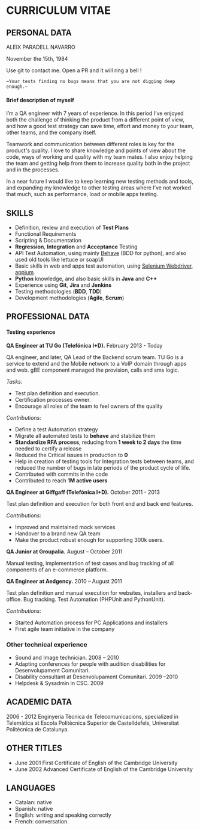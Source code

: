 # CURRICULUM VITAE

## PERSONAL DATA

ALEIX PARADELL NAVARRO

November the 15th, 1984

Use git to contact me. Open a PR and it will ring a bell !

`~Your tests finding no bugs means that you are not digging deep enough.~`

#### Brief description of myself

I’m a QA engineer with 7 years of experience. In this period I’ve enjoyed both the challenge of thinking the product from a different point of view, and how a good test strategy can save time, effort and money to your team, other teams, and the company itself. 

Teamwork and communication between different roles is key for the product's quality. I love to share knowledge and points of view about the code, ways of working and quality with my team mates. I also enjoy helping the team and getting help from them to increase quality both in the project and in the processes. 

In a near future I would like to keep learning new testing methods and tools, and expanding my knowledge to other testing areas where I’ve not worked that much, such as performance, load or mobile apps testing.

## SKILLS
 
 * Definition, review and execution of **Test Plans**
 * Functional Requirements
 * Scripting & Documentation 
 * **Regression**, **Integration** and **Acceptance** Testing
 * API Test Automation, using mainly [Behave](https://github.com/beahve) (BDD for python), and also used old tools like lettuce or soapUI
 * Basic skills in web and apps test automation, using [Selenium Webdriver](http://www.seleniumhq.org/projects/webdriver/), [appium](https://github.com/appium).
 * **Python** knowledge, and also basic skills in **Java** and **C++**
 * Experience using **Git**, **Jira** and **Jenkins**
 * Testing methodologies (**BDD**, **TDD**)
 * Development methodologies (**Agile**, **Scrum**) 
 
## PROFESSIONAL DATA

#### Testing experience

**QA Engineer at TU Go (Telefónica I+D).** February 2013 - Today 

QA engineer, and later, QA Lead of the Backend scrum team. TU Go is a service to extend and the Mobile network to a VoIP domain through apps and web. gBE component managed the provision, calls and sms logic.

*Tasks:*
 * Test plan definition and execution.
 * Certification processes owner.
 * Encourage all roles of the team to feel owners of the quality

*Contributions:*
 * Define a test Automation strategy
 * Migrate all automated tests to **behave** and stabilize them
 * **Standardize RFA process**,  reducing from **1 week to 2 days** the time needed to certify a release
 * Reduced the Critical issues in production to **0**
 * Help in creation of testing tools for Integration tests between teams, and reduced the number of bugs in late periods of the product cycle of life.
 * Contributed with commits in the code
 * Contributed to reach **1M active users**


**QA Engineer at Giffgaff (Telefónica I+D).** October 2011 - 2013	

Test plan definition and execution for both front end and back end features. 

*Contributions:*
 * Improved and maintained mock services
 * Handover to a brand new QA team 
 * Make the product robust enough for supporting 300k users.

**QA Junior at Groupalia.** August – October 2011	

Manual testing, implementation of test cases and bug tracking of all components of an e-commerce platform.

**QA Engineer at Aedgency.** 2010 – August 2011	

Test plan definition and manual execution for websites, installers and back-office. Bug tracking. Test Automation (PHPUnit and PythonUnit).

*Contributions:*
 * Started Automation process for PC Applications and installers
 * First agile team initiative in the company

### Other technical experience

 * Sound and Image technician. 2008 – 2010
 * Adapting conferences for people with audition disabilities for Desenvolupament Comunitari.
 * Disability consultant at Desenvolupament Comunitari. 2009 –2010
 * Helpdesk & Sysadmin in CSC. 2009		
	

## ACADEMIC DATA

2006 - 2012	Enginyeria Tècnica de Telecomunicacions, specialized in Telemàtica at Escola Politècnica Superior de Castelldefels,  Universitat Politècnica de Catalunya.


## OTHER TITLES

 * June 2001	First Certificate of English of the Cambridge University
 * June 2002	Advanced Certificate of English of the Cambridge University


## LANGUAGES 

* Catalan: 	native
* Spanish: 	native
* English: 	writing and speaking correctly
* French:	conversation.
